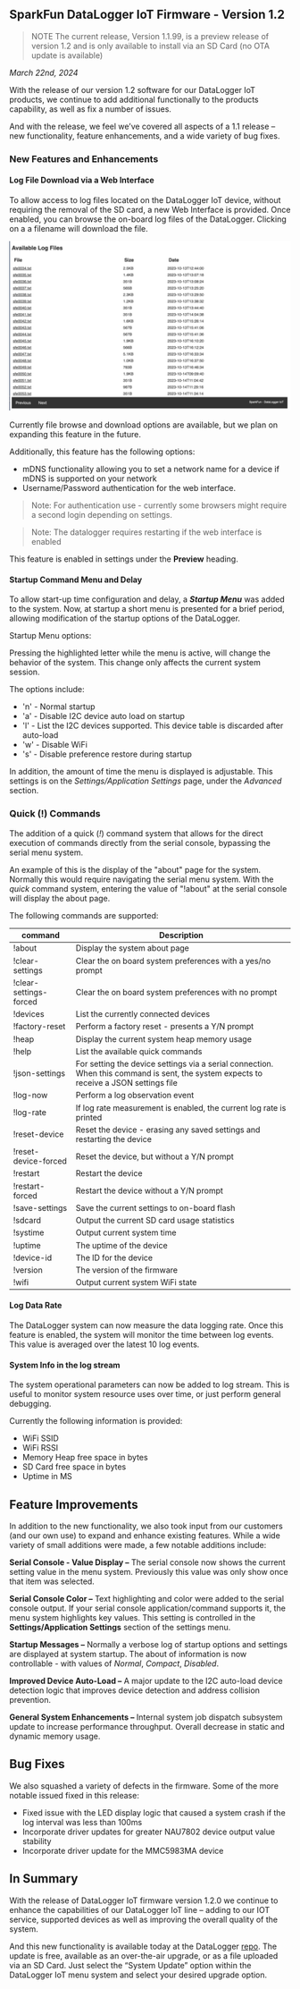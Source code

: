 
## SparkFun DataLogger IoT Firmware - Version 1.2

> NOTE
> The current release, Version 1.1.99, is a preview release of version 1.2 and is only available to install via an SD Card (no OTA update is available)

_March 22nd, 2024_

With the release of our version 1.2 software for our DataLogger IoT products, we continue to add additional functionally to the products capability, as well as fix a number of issues.

And with the release, we feel we’ve covered all aspects of a 1.1 release – new functionality, feature enhancements, and a wide variety of bug fixes.  

### New Features and Enhancements

#### Log File Download via a Web Interface

To allow access to log files located on the DataLogger IoT device, without requiring the removal of the SD card, a new Web Interface is provided. Once enabled, you can browse the on-board log files of the DataLogger. Clicking on a a filename will download the file.

![Web Interface](res/v010200_webI.png)

Currently file browse and download options are available, but we plan on expanding this feature in the future.

Additionally, this feature has the following options:

* mDNS functionality allowing you to set a network name for a device if mDNS is supported on your network
* Username/Password authentication for the web interface.

>Note: For authentication use - currently some browsers might require a second login depending on settings.

> Note:
> The datalogger requires restarting if the web interface is enabled

This feature is enabled in settings under the **Preview** heading.

#### Startup Command Menu and Delay

To allow start-up time configuration and delay, a _**Startup Menu**_ was added to the system. Now, at startup a short menu is presented for a brief period, allowing modification of the startup options of the DataLogger.

Startup Menu options:

Pressing the highlighted letter while the menu is active, will change the behavior of the system. This change only affects the current system session.

The options include:

* 'n' - Normal startup
* 'a' - Disable I2C device auto load on startup
* 'l' - List the I2C devices supported. This device table is discarded after auto-load
* 'w' - Disable WiFi
* 's' - Disable preference restore during startup

In addition, the amount of time the menu is displayed is adjustable.  This settings is on the _Settings/Application Settings_ page, under the _Advanced_ section.

### Quick (!) Commands

The addition of a quick (_!_) command system that allows for the direct execution of commands directly from the serial console, bypassing the serial menu system.

An example of this is the display of the "about" page for the system. Normally this would require navigating the serial menu system. With the _quick_ command system, entering the value of "!about" at the serial console will display the about page.

The following commands are supported:

| command | Description|
|--------------|---------|
| !about | Display the system about page
| !clear-settings | Clear the on board system preferences with a yes/no prompt|
| !clear-settings-forced | Clear the on board system preferences with no prompt |
| !devices | List the currently connected devices |
| !factory-reset | Perform a factory reset - presents a Y/N prompt|
| !heap | Display the current system heap memory usage |
| !help | List the available quick commands |
| !json-settings | For setting the device settings via a serial connection. When this command is sent, the system expects to receive a JSON settings file |
| !log-now |Perform a log observation event  |
| !log-rate | If log rate measurement is enabled, the current log rate is printed |
| !reset-device | Reset the device - erasing any saved settings and restarting the device |
| !reset-device-forced | Reset the device, but without a Y/N prompt |
| !restart | Restart the device |
| !restart-forced | Restart the device without a Y/N prompt |
| !save-settings | Save the current settings to on-board flash |
| !sdcard | Output the current SD card usage statistics |
| !systime | Output current system time |
| !uptime | The uptime of the device |
| !device-id | The ID for the device |
| !version | The version of the firmware |
| !wifi | Output current system WiFi state |

#### Log Data Rate

The DataLogger system can now measure the data logging rate. Once this feature is enabled, the system will monitor the time between log events. This value is averaged over the latest 10 log events.

#### System Info in the log stream

The system operational parameters can now be added to log stream. This is useful to monitor system resource uses over time, or just perform general debugging.

Currently the following information is provided:

* WiFi SSID
* WiFi RSSI
* Memory Heap free space in bytes
* SD Card free space in bytes
* Uptime in MS

## Feature Improvements

In addition to the new functionality, we also took input from our customers (and our own use) to expand and enhance existing features. While a wide variety of small additions were made, a few notable additions include:

**Serial Console - Value Display –** The serial console now shows the current setting value in the menu system. Previously this value was only show once that item was selected.

**Serial Console Color –** Text highlighting and color were added to the serial console output. If your serial console application/command supports it, the menu system highlights key values. This setting is controlled in the **Settings/Application Settings** section of the settings menu.

**Startup Messages –** Normally a verbose log of startup options and settings are displayed at system startup. The about of information is now controllable - with values of _Normal_, _Compact_, _Disabled_.

**Improved Device Auto-Load –** A major update to the I2C auto-load device detection logic that improves device detection and address collision prevention.

**General System Enhancements –** Internal system job dispatch subsystem update to increase performance throughput. Overall decrease in static and dynamic memory usage.

## Bug Fixes

We also squashed a variety of defects in the firmware. Some of the more notable issued fixed in this release:

* Fixed issue with the LED display logic that caused a system crash if the log interval was less than 100ms
* Incorporate driver updates for greater NAU7802 device output value stability
* Incorporate driver update for the MMC5983MA device

## In Summary

With the release of DataLogger IoT firmware version 1.2.0 we continue to enhance the capabilities of our DataLogger IoT line – adding to our IOT service, supported devices as well as improving the overall quality of the system.

And this new functionality is available today at the DataLogger [repo](https://github.com/sparkfun/SparkFun_DataLogger).  The update is free, available as an over-the-air upgrade, or as a file uploaded via an SD Card.  Just select the “System Update” option within the DataLogger IoT menu system and select your desired upgrade option.
